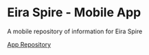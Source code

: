 # Eira Spire - Mobile App
A mobile repository of information for Eira Spire

[App Repository](https://github.com/SmoothJazzAndChill/Eira-Spire-Mobile-App)
